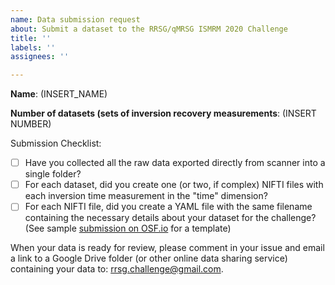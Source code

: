 ```yaml
---
name: Data submission request
about: Submit a dataset to the RRSG/qMRSG ISMRM 2020 Challenge
title: ''
labels: ''
assignees: ''

---
```


**Name**: (INSERT_NAME)

**Number of datasets (sets of inversion recovery measurements**: (INSERT NUMBER)

Submission Checklist:

* [ ] Have you collected all the raw data exported directly from scanner into a single folder?
* [ ] For each dataset, did you create one (or two, if complex) NIFTI files with each inversion time measurement in the "time" dimension?
* [ ] For each NIFTI file, did you create a YAML file with the same filename containing the necessary details about your dataset for the challenge? (See sample [submission on OSF.io](https://osf.io/9j3pa/) for a template)

When your data is ready for review, please comment in your issue and email a link to a Google Drive folder (or other online data sharing service) containing your data to: rrsg.challenge@gmail.com.
